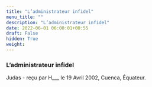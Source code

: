 ```yaml
---
title: "L’administrateur infidel"
menu_title: ""
description: "L’administrateur infidel"
date: 2022-06-01 06:00:01+00:55
draft: False
hidden: True
weight:
---
```

### L’administrateur infidel

Judas - reçu par H___  le 19 Avril 2002, Cuenca, Équateur.



